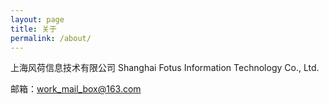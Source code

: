 ```yaml
---
layout: page
title: 关于
permalink: /about/
---
```


上海风荷信息技术有限公司
Shanghai Fotus Information Technology Co., Ltd.

邮箱：work_mail_box@163.com
